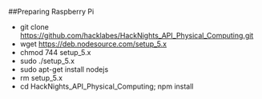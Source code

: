 ##Preparing Raspberry Pi

- git clone https://github.com/hacklabes/HackNights_API_Physical_Computing.git  
- wget https://deb.nodesource.com/setup_5.x  
- chmod 744 setup_5.x  
- sudo ./setup_5.x  
- sudo apt-get install nodejs  
- rm setup_5.x  
- cd HackNights_API_Physical_Computing; npm install  
